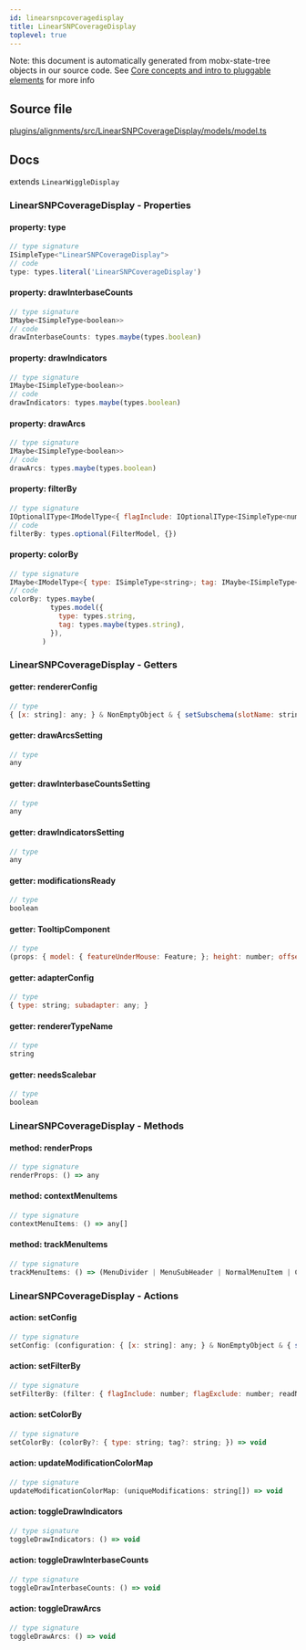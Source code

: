 ```yaml
---
id: linearsnpcoveragedisplay
title: LinearSNPCoverageDisplay
toplevel: true
---
```



Note: this document is automatically generated from mobx-state-tree objects in
our source code. See [Core concepts and intro to pluggable
elements](/docs/developer_guide/) for more info



## Source file

[plugins/alignments/src/LinearSNPCoverageDisplay/models/model.ts](https://github.com/GMOD/jbrowse-components/blob/main/plugins/alignments/src/LinearSNPCoverageDisplay/models/model.ts)


## Docs


extends `LinearWiggleDisplay`



### LinearSNPCoverageDisplay - Properties
#### property: type



```js
// type signature
ISimpleType<"LinearSNPCoverageDisplay">
// code
type: types.literal('LinearSNPCoverageDisplay')
```

#### property: drawInterbaseCounts



```js
// type signature
IMaybe<ISimpleType<boolean>>
// code
drawInterbaseCounts: types.maybe(types.boolean)
```

#### property: drawIndicators



```js
// type signature
IMaybe<ISimpleType<boolean>>
// code
drawIndicators: types.maybe(types.boolean)
```

#### property: drawArcs



```js
// type signature
IMaybe<ISimpleType<boolean>>
// code
drawArcs: types.maybe(types.boolean)
```

#### property: filterBy



```js
// type signature
IOptionalIType<IModelType<{ flagInclude: IOptionalIType<ISimpleType<number>, [undefined]>; flagExclude: IOptionalIType<ISimpleType<number>, [undefined]>; readName: IMaybe<...>; tagFilter: IMaybe<...>; }, {}, _NotCustomized, _NotCustomized>, [...]>
// code
filterBy: types.optional(FilterModel, {})
```

#### property: colorBy



```js
// type signature
IMaybe<IModelType<{ type: ISimpleType<string>; tag: IMaybe<ISimpleType<string>>; }, {}, _NotCustomized, _NotCustomized>>
// code
colorBy: types.maybe(
          types.model({
            type: types.string,
            tag: types.maybe(types.string),
          }),
        )
```


### LinearSNPCoverageDisplay - Getters
#### getter: rendererConfig



```js
// type
{ [x: string]: any; } & NonEmptyObject & { setSubschema(slotName: string, data: unknown): any; } & IStateTreeNode<AnyConfigurationSchemaType>
```

#### getter: drawArcsSetting



```js
// type
any
```

#### getter: drawInterbaseCountsSetting



```js
// type
any
```

#### getter: drawIndicatorsSetting



```js
// type
any
```

#### getter: modificationsReady



```js
// type
boolean
```

#### getter: TooltipComponent



```js
// type
(props: { model: { featureUnderMouse: Feature; }; height: number; offsetMouseCoord: Coord; clientMouseCoord: Coord; clientRect?: DOMRect; }) => Element
```

#### getter: adapterConfig



```js
// type
{ type: string; subadapter: any; }
```

#### getter: rendererTypeName



```js
// type
string
```

#### getter: needsScalebar



```js
// type
boolean
```


### LinearSNPCoverageDisplay - Methods
#### method: renderProps



```js
// type signature
renderProps: () => any
```

#### method: contextMenuItems



```js
// type signature
contextMenuItems: () => any[]
```

#### method: trackMenuItems



```js
// type signature
trackMenuItems: () => (MenuDivider | MenuSubHeader | NormalMenuItem | CheckboxMenuItem | RadioMenuItem | SubMenuItem | { ...; })[]
```


### LinearSNPCoverageDisplay - Actions
#### action: setConfig



```js
// type signature
setConfig: (configuration: { [x: string]: any; } & NonEmptyObject & { setSubschema(slotName: string, data: unknown): any; } & IStateTreeNode<AnyConfigurationSchemaType>) => void
```

#### action: setFilterBy



```js
// type signature
setFilterBy: (filter: { flagInclude: number; flagExclude: number; readName?: string; tagFilter?: { tag: string; value: string; }; }) => void
```

#### action: setColorBy



```js
// type signature
setColorBy: (colorBy?: { type: string; tag?: string; }) => void
```

#### action: updateModificationColorMap



```js
// type signature
updateModificationColorMap: (uniqueModifications: string[]) => void
```

#### action: toggleDrawIndicators



```js
// type signature
toggleDrawIndicators: () => void
```

#### action: toggleDrawInterbaseCounts



```js
// type signature
toggleDrawInterbaseCounts: () => void
```

#### action: toggleDrawArcs



```js
// type signature
toggleDrawArcs: () => void
```


